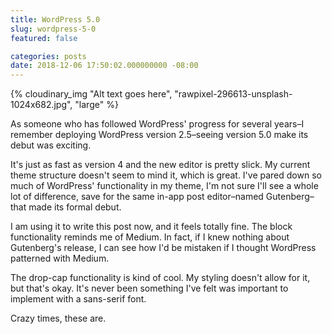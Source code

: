```yaml
---
title: WordPress 5.0
slug: wordpress-5-0
featured: false

categories: posts
date: 2018-12-06 17:50:02.000000000 -08:00
---
```


{% cloudinary_img "Alt text goes here", "rawpixel-296613-unsplash-1024x682.jpg", "large" %}

As someone who has followed WordPress' progress for several years–I remember deploying WordPress version 2.5–seeing version 5.0 make its debut was exciting.

It's just as fast as version 4 and the new editor is pretty slick. My current theme structure doesn't seem to mind it, which is great. I've pared down so much of WordPress' functionality in my theme, I'm not sure I'll see a whole lot of difference, save for the same in-app post editor–named Gutenberg–that made its formal debut.

I am using it to write this post now, and it feels totally fine. The block functionality reminds me of Medium. In fact, if I knew nothing about Gutenberg's release, I can see how I'd be mistaken if I thought WordPress patterned with Medium.

The drop-cap functionality is kind of cool. My styling doesn't allow for it, but that's okay. It's never been something I've felt was important to implement with a sans-serif font.

Crazy times, these are.

